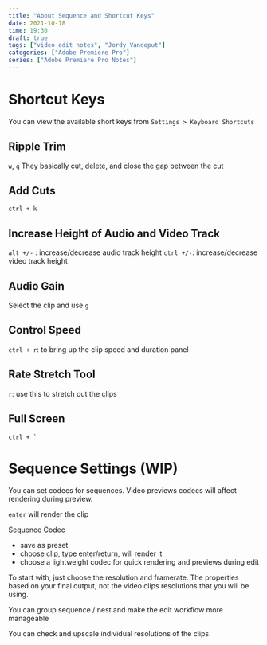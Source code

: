 ```yaml
---
title: "About Sequence and Shortcut Keys"
date: 2021-10-18
time: 19:30
draft: true
tags: ["video edit notes", "Jordy Vandeput"]
categories: ["Adobe Premiere Pro"]
series: ["Adobe Premiere Pro Notes"]
---
```


# Shortcut Keys
You can view the available short keys from `Settings > Keyboard Shortcuts`

## Ripple Trim
`w`, `q`
They basically cut, delete, and close the gap between the cut

## Add Cuts
`ctrl + k`

## Increase Height of Audio and Video Track
`alt +/-` : increase/decrease audio track height
`ctrl +/-`: increase/decrease video track height

## Audio Gain
Select the clip and use `g`

## Control Speed
`ctrl + r`: to bring up the clip speed and duration panel

## Rate Stretch Tool
`r`: use this to stretch out the clips

## Full Screen
``` ctrl + ` ```  




# Sequence Settings (WIP)

You can set codecs for sequences. 
Video previews codecs will affect rendering during preview. 

`enter` will render the clip

Sequence Codec
- save as preset
- choose clip, type enter/return, will render it
- choose a lightweight codec for quick rendering and previews during edit


To start with, just choose the resolution and framerate. The properties based on your final output, not the video clips resolutions that you will be using.

You can group sequence / nest and make the edit workflow more manageable

You can check and upscale individual resolutions of the clips.

